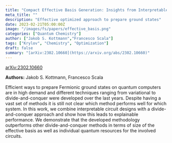```yaml
---
title: "Compact Effective Basis Generation: Insights from Interpretable Circuit Design"
meta_title: ""
description: "Effective optimized approach to prepare ground states"
date: 2023-02-21T05:00:00Z
image: "/images/fs/papers/effective_basis.png"
categories: ["Quantum Chemistry"]
author: ["Jakob S. Kottmann","Francesco Scala"]
tags: ["Krylov", "Chemistry", "Optimization"]
draft: false
summary: "[arXiv:2302.10660](https://arxiv.org/abs/2302.10660)"
---
```


[arXiv:2302.10660](https://arxiv.org/abs/2302.10660)

**Authors:** Jakob S. Kottmann, Francesco Scala

Efficient ways to prepare Fermionic ground states on quantum computers are in high demand and different techniques ranging from variational to divide-and-conquer were developed over the last years. Despite having a vast set of methods it is still not clear which method performs well for which system. In this work, we combine interpretable circuit designs with a divide-and-conquer approach and show how this leads to explainable performance. We demonstrate that the developed methodology outperforms other divide-and-conquer methods in terms of size of the effective basis as well as individual quantum resources for the involved circuits.